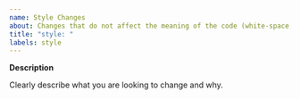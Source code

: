 ```yaml
---
name: Style Changes
about: Changes that do not affect the meaning of the code (white-space, formatting, missing semi-colons, etc)
title: "style: "
labels: style
---
```


**Description**

Clearly describe what you are looking to change and why.
